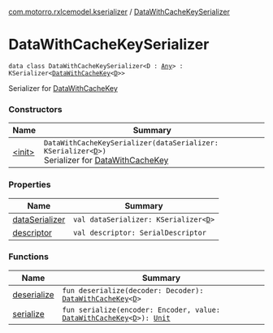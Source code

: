 [com.motorro.rxlcemodel.kserializer](../index.md) / [DataWithCacheKeySerializer](./index.md)

# DataWithCacheKeySerializer

`data class DataWithCacheKeySerializer<D : `[`Any`](https://kotlinlang.org/api/latest/jvm/stdlib/kotlin/-any/index.html)`> : KSerializer<`[`DataWithCacheKey`](../../com.motorro.rxlcemodel.base.service/-data-with-cache-key/index.md)`<`[`D`](index.md#D)`>>`

Serializer for [DataWithCacheKey](../../com.motorro.rxlcemodel.base.service/-data-with-cache-key/index.md)

### Constructors

| Name | Summary |
|---|---|
| [&lt;init&gt;](-init-.md) | `DataWithCacheKeySerializer(dataSerializer: KSerializer<`[`D`](index.md#D)`>)`<br>Serializer for [DataWithCacheKey](../../com.motorro.rxlcemodel.base.service/-data-with-cache-key/index.md) |

### Properties

| Name | Summary |
|---|---|
| [dataSerializer](data-serializer.md) | `val dataSerializer: KSerializer<`[`D`](index.md#D)`>` |
| [descriptor](descriptor.md) | `val descriptor: SerialDescriptor` |

### Functions

| Name | Summary |
|---|---|
| [deserialize](deserialize.md) | `fun deserialize(decoder: Decoder): `[`DataWithCacheKey`](../../com.motorro.rxlcemodel.base.service/-data-with-cache-key/index.md)`<`[`D`](index.md#D)`>` |
| [serialize](serialize.md) | `fun serialize(encoder: Encoder, value: `[`DataWithCacheKey`](../../com.motorro.rxlcemodel.base.service/-data-with-cache-key/index.md)`<`[`D`](index.md#D)`>): `[`Unit`](https://kotlinlang.org/api/latest/jvm/stdlib/kotlin/-unit/index.html) |
